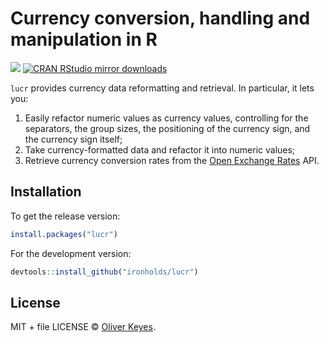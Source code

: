 
# Currency conversion, handling and manipulation in R

[![](http://www.r-pkg.org/badges/version/lucr)](http://www.r-pkg.org/pkg/lucr)
[![CRAN RStudio mirror downloads](http://cranlogs.r-pkg.org/badges/lucr)](http://www.r-pkg.org/pkg/lucr)

`lucr` provides currency data reformatting and retrieval. In particular, it lets you:

1. Easily refactor numeric values as currency values, controlling for the separators, the group sizes, the positioning of the
currency sign, and the currency sign itself;
2. Take currency-formatted data and refactor it into numeric values;
3. Retrieve currency conversion rates from the [Open Exchange Rates](https://openexchangerates.org) API.

## Installation

To get the release version:

```r
install.packages("lucr")
```

For the development version:
```r
devtools::install_github("ironholds/lucr")
```

## License

MIT + file LICENSE © [Oliver Keyes](https://github.com/).
